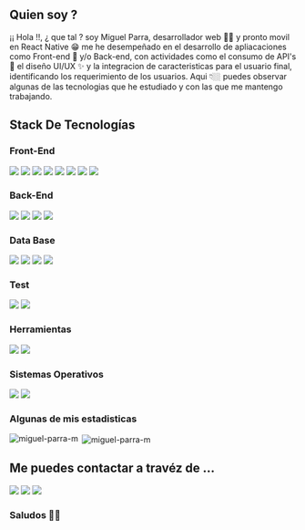 ## Quien soy ?
¡¡ Hola !!, ¿ que tal ? soy Miguel Parra, desarrollador web 👨‍💻 y pronto movil en React Native 😁 me he desempeñado en el desarrollo de apliacaciones como Front-end 🌌 y/o Back-end, con actividades como el consumo de API's 🍪 el diseño UI/UX ✨ y la integracion de caracteristicas para el usuario final, identificando los requerimiento de los usuarios.
Aqui 👇🏼 puedes observar algunas de las tecnologias que he estudiado y con las que me mantengo trabajando. 

## Stack De Tecnologías

### Front-End
![](https://img.shields.io/badge/HTML5-E34F26?style=for-the-badge&logo=html5&logoColor=white)
![](https://img.shields.io/badge/CSS3-1572B6?style=for-the-badge&logo=css3&logoColor=white)
![](https://img.shields.io/badge/SASS-CC6699?style=for-the-badge&logo=sass&logoColor=white)
![](https://img.shields.io/badge/Tailwind-117758?style=for-the-badge&logo=tailwind&logoColor=white)
![](https://img.shields.io/badge/JavaScript-F7DF1E?style=for-the-badge&logo=JavaScript&logoColor=white)
![](https://img.shields.io/badge/TypeScript-3178C6?style=for-the-badge&logo=TypeScript&logoColor=white)
![](https://img.shields.io/badge/React-009bff?style=for-the-badge&logo=react&logoColor=white)
![](https://img.shields.io/badge/Angular-DD0031?style=for-the-badge&logo=angular&logoColor=white)

### Back-End
![](https://img.shields.io/badge/Node.js-339933?style=for-the-badge&logo=node.js&logoColor=white)
![](https://img.shields.io/badge/PHP-832cd4?style=for-the-badge&logo=PHP&logoColor=white)
![](https://img.shields.io/badge/Python-0859AE?style=for-the-badge&logo=python&logoColor=white)
![](https://img.shields.io/badge/Java-FF9200?style=for-the-badge&logo=Java&logoColor=white)

### Data Base
![](https://img.shields.io/badge/MySQL-196FC8?style=for-the-badge&logo=mysql&logoColor=white)
![](https://img.shields.io/badge/MongoDB-47A248?style=for-the-badge&logo=MongoDB&logoColor=white)
![](https://img.shields.io/badge/PostgreSQL-043669?style=for-the-badge&logo=PostgreSQL&logoColor=white)
![](https://img.shields.io/badge/SQLServer-d42c2c?style=for-the-badge&logo=SQLServer&logoColor=white)

### Test
![](https://img.shields.io/badge/Jest-C21325?style=for-the-badge&logo=Jest&logoColor=white)
![](https://img.shields.io/badge/Cypress-17202C?style=for-the-badge&logo=Cypress&logoColor=white)

### Herramientas
![](https://img.shields.io/badge/Git-F05032?style=for-the-badge&logo=git&logoColor=white)
![](https://img.shields.io/badge/Postman-F05032?style=for-the-badge&logo=Postman&logoColor=white)

### Sistemas Operativos
![](https://img.shields.io/badge/Windows-196FC8?style=for-the-badge&logo=Windows&logoColor=white)
![](https://img.shields.io/badge/Debian-C21325?style=for-the-badge&logo=Debian&logoColor=white)

### Algunas de mis estadisticas
<p><img align="left" src="https://github-readme-stats.vercel.app/api/top-langs?username=miguel-parra-m&show_icons=true&locale=en&layout=compact" alt="miguel-parra-m" /></p>
<p>&nbsp;<img align="center" src="https://github-readme-stats.vercel.app/api?username=miguel-parra-m&show_icons=true&locale=en" alt="miguel-parra-m" /></p>

## Me puedes contactar a travéz de ...
[![](https://img.shields.io/badge/twitter-%230077B5.svg?&style=for-the-badge&logo=twitter&logoColor=white&color=00acee)](https://twitter.com/JMiguelPM) 
[![](https://img.shields.io/badge/gitlab-f06513?&style=for-the-badge&logo=gitlab&logoColor=white&color=F05032)](https://gitlab.com/pmjm0990/)
[![](https://img.shields.io/badge/linkedin-%230077B5.svg?&style=for-the-badge&logo=linkedin&logoColor=white0e76a8)](https://linkedin.com/in/miguel-parra-muñoz-89a360202/)

### Saludos 👋😄

